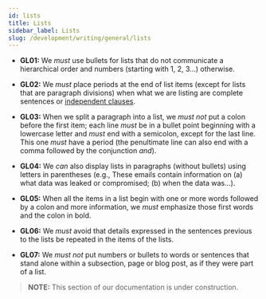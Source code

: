 ```yaml
---
id: lists
title: Lists
sidebar_label: Lists
slug: /development/writing/general/lists
---
```


* **GL01:** We *must* use bullets for lists
  that do not communicate a hierarchical order
  and numbers (starting with 1, 2, 3...) otherwise.

* **GL02:** We *must* place periods at the end of list items
  (except for lists that are paragraph divisions)
  when what we are listing are complete sentences
  or [independent clauses](https://www.grammar-monster.com/glossary/independent_clause.htm).

* **GL03:** When we split a paragraph into a list,
  we *must not* put a colon before the first item;
  each line *must* be in a bullet point beginning with a lowercase letter
  and *must* end with a semicolon, except for the last line.
  This one *must* have a period
  (the penultimate line can also end with a comma
  followed by the conjunction *and*).

* **GL04:** We *can* also display lists in paragraphs (without bullets)
  using letters in parentheses
  (e.g., These emails contain information on
  (a) what data was leaked or compromised;
  (b) when the data was...).

* **GL05:** When all the items in a list begin with one or more words
  followed by a colon and more information,
  we *must* emphasize those first words and the colon in bold.

* **GL06:** We *must* avoid that details expressed in the sentences
  previous to the lists
  be repeated in the items of the lists.

* **GL07:** We *must not* put numbers or bullets
  to words or sentences that stand alone within a subsection,
  page or blog post,
  as if they were part of a list.

> **NOTE:**
> This section of our documentation is under construction.
